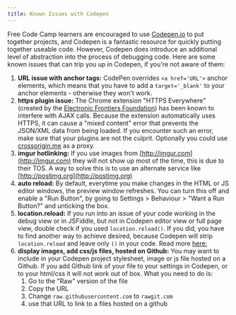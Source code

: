 ```yaml
---
title: Known Issues with Codepen
---
```

Free Code Camp learners are encouraged to use [Codepen.io](http://www.codepen.io/) to put together projects, and Codepen is a fantastic resource for quickly putting together useable code. However, Codepen does introduce an additional level of abstraction into the process of debugging code. Here are some known issues that can trip you up in Codepen, if you're not aware of them:

1.  **URL issue with anchor tags:** CodePen overrides `<a href='URL'>` anchor elements, which means that you have to add a `target='_blank'` to your anchor elements - otherwise they won't work.
2.  **https plugin issue:** The Chrome extension "HTTPS Everywhere" (created by the [Electronic Frontiers Foundation](http://www.eff.org/)) has been known to interfere with AJAX calls. Because the extension automatically uses HTTPS, it can cause a "mixed content" error that prevents the JSON/XML data from being loaded. If you encounter such an error, make sure that your plugins are not the culprit. Optionally you could use [crossorigin.me](http://crossorigin.me) as a proxy.
3.  **imgur hotlinking:** If you use images from [http://imgur.com](http://imgur.com) they will not show up most of the time, this is due to their TOS. A way to solve this is to use an alternate service like [http://postimg.org](http://postimg.org)
4.  **auto reload:** By default, everytime you make changes in the HTML or JS editor windows, the preview window refreshes. You can turn this off and enable a "Run Button", by going to Settings > Behaviour > "Want a Run Button?" and unticking the box.
5.  **location.reload:** If you run into an issue of your code working in the debug view or in JSFiddle, but not in Codepen editor view or full page view, double check if you used `location.reload()`. If you did, you have to find another way to achieve desired, because Codepen will strip `location.reload` and leave only `()` in your code. Read more [here:](https://blog.codepen.io/documentation/editor/things-we-strip/)
6.  **display images, add css/js files, hosted on Github:** You may want to include in your Codepen project stylesheet, image or js file hosted on a Github. If you add Github link of your file to your settings in Codepen, or to your html/css it will not work out of box. What you need to do is:
    1.  Go to the "Raw" version of the file
    2.  Copy the URL
    3.  Change `raw.githubusercontent.com` to `rawgit.com`
    4.  use that URL to link to a files hosted on a github